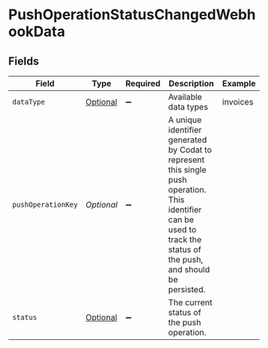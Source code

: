 # PushOperationStatusChangedWebhookData


## Fields

| Field                                                                                                                                                                 | Type                                                                                                                                                                  | Required                                                                                                                                                              | Description                                                                                                                                                           | Example                                                                                                                                                               |
| --------------------------------------------------------------------------------------------------------------------------------------------------------------------- | --------------------------------------------------------------------------------------------------------------------------------------------------------------------- | --------------------------------------------------------------------------------------------------------------------------------------------------------------------- | --------------------------------------------------------------------------------------------------------------------------------------------------------------------- | --------------------------------------------------------------------------------------------------------------------------------------------------------------------- |
| `dataType`                                                                                                                                                            | [Optional<DataType>](../../models/shared/DataType.md)                                                                                                                 | :heavy_minus_sign:                                                                                                                                                    | Available data types                                                                                                                                                  | invoices                                                                                                                                                              |
| `pushOperationKey`                                                                                                                                                    | *Optional<String>*                                                                                                                                                    | :heavy_minus_sign:                                                                                                                                                    | A unique identifier generated by Codat to represent this single push operation. This identifier can be used to track the status of the push, and should be persisted. |                                                                                                                                                                       |
| `status`                                                                                                                                                              | [Optional<PushOperationStatus>](../../models/shared/PushOperationStatus.md)                                                                                           | :heavy_minus_sign:                                                                                                                                                    | The current status of the push operation.                                                                                                                             |                                                                                                                                                                       |